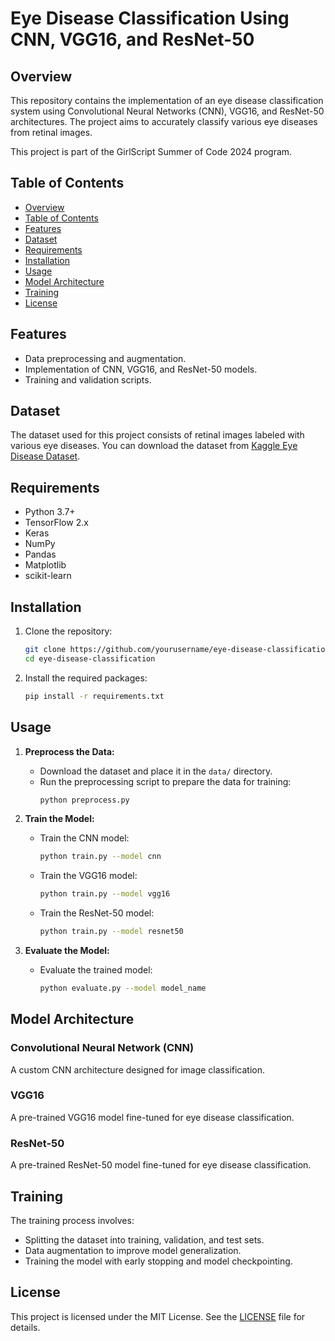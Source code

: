 # Eye Disease Classification Using CNN, VGG16, and ResNet-50

## Overview

This repository contains the implementation of an eye disease classification system using Convolutional Neural Networks (CNN), VGG16, and ResNet-50 architectures. The project aims to accurately classify various eye diseases from retinal images.

This project is part of the GirlScript Summer of Code 2024 program.

## Table of Contents
- [Overview](#overview)
- [Table of Contents](#table-of-contents)
- [Features](#features)
- [Dataset](#dataset)
- [Requirements](#requirements)
- [Installation](#installation)
- [Usage](#usage)
- [Model Architecture](#model-architecture)
- [Training](#training)
- [License](#license)

## Features
- Data preprocessing and augmentation.
- Implementation of CNN, VGG16, and ResNet-50 models.
- Training and validation scripts.

## Dataset
The dataset used for this project consists of retinal images labeled with various eye diseases. You can download the dataset from [Kaggle Eye Disease Dataset](https://www.kaggle.com/datasets/kondwani/eye-disease-dataset).

## Requirements
- Python 3.7+
- TensorFlow 2.x
- Keras
- NumPy
- Pandas
- Matplotlib
- scikit-learn

## Installation
1. Clone the repository:
    ```bash
    git clone https://github.com/yourusername/eye-disease-classification.git
    cd eye-disease-classification
    ```

2. Install the required packages:
    ```bash
    pip install -r requirements.txt
    ```

## Usage
1. **Preprocess the Data:**
    - Download the dataset and place it in the `data/` directory.
    - Run the preprocessing script to prepare the data for training:
        ```bash
        python preprocess.py
        ```

2. **Train the Model:**
    - Train the CNN model:
        ```bash
        python train.py --model cnn
        ```
    - Train the VGG16 model:
        ```bash
        python train.py --model vgg16
        ```
    - Train the ResNet-50 model:
        ```bash
        python train.py --model resnet50
        ```

3. **Evaluate the Model:**
    - Evaluate the trained model:
        ```bash
        python evaluate.py --model model_name
        ```

## Model Architecture
### Convolutional Neural Network (CNN)
A custom CNN architecture designed for image classification.

### VGG16
A pre-trained VGG16 model fine-tuned for eye disease classification.

### ResNet-50
A pre-trained ResNet-50 model fine-tuned for eye disease classification.

## Training
The training process involves:
- Splitting the dataset into training, validation, and test sets.
- Data augmentation to improve model generalization.
- Training the model with early stopping and model checkpointing.


## License
This project is licensed under the MIT License. See the [LICENSE](LICENSE) file for details.
